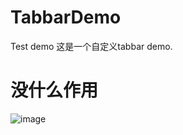 # TabbarDemo
Test demo
这是一个自定义tabbar demo.
# 没什么作用

![image](https://raw.githubusercontent.com/TsoiDavid/TabbarDemo/master/image-1.jpg)
